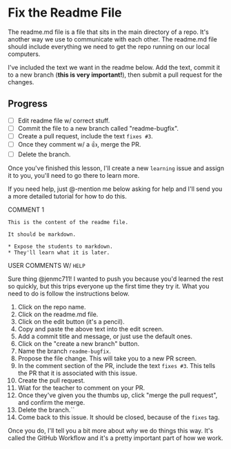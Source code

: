 # Fix the Readme File

The readme.md file is a file that sits in the main directory of a repo. It's another way we use to communicate with each other. The readme.md file should include everything we need to get the repo running on our local computers. 

I've included the text we want in the readme below. Add the text, commit it to a new branch (**this is very important!**), then submit a pull request for the changes.

## Progress

- [ ] Edit readme file w/ correct stuff.
- [ ] Commit the file to a new branch called "readme-bugfix".
- [ ] Create a pull request, include the text `fixes #3`.
- [ ] Once they comment w/ a :+1:, merge the PR.
- [ ] Delete the branch.

Once you've finished this lesson, I'll create a new `learning` issue and assign it to you, you'll need to go there to learn more.

If you need help, just @-mention me below asking for help and I'll send you a more detailed tutorial for how to do this. 

COMMENT 1

```
This is the content of the readme file.

It should be markdown.

* Expose the students to markdown.
* They'll learn what it is later.
```


USER COMMENTS W/ `HELP`

Sure thing @jenmc711! I wanted to push you because you'd learned the rest so quickly, but this trips everyone up the first time they try it. What you need to do is follow the instructions below.

1. Click on the repo name.
2. Click on the readme.md file.
3. Click on the edit button (it's a pencil).
4. Copy and paste the above text into the edit screen.
5. Add a commit title and message, or just use the default ones.
6. Click on the "create a new branch" button.
7. Name the branch `readme-bugfix`.
8. Propose the file change. This will take you to a new PR screen.
9. In the comment section of the PR, include the text `fixes #3`. This tells the PR that it is associated with this issue.
10. Create the pull request.
11. Wiat for the teacher to comment on your PR. 
12. Once they've given you the thumbs up, click "merge the pull request", and confirm the merge.
13. Delete the branch.``
14. Come back to this issue. It should be closed, because of the `fixes` tag.

Once you do, I'll tell you a bit more about _why_ we do things this way. It's called the GitHub Workflow and it's a pretty important part of how we work.
